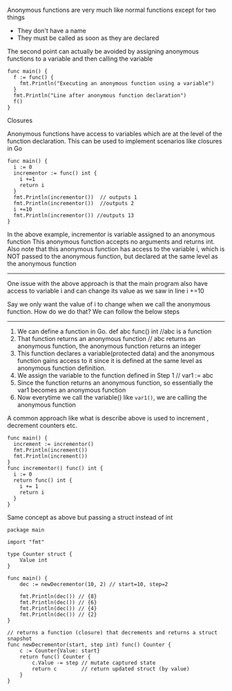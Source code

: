 Anonymous functions are very much like normal functions except for two things 

- They don't have a name
- They must be called as soon as they are declared

The second point can actually be avoided by assigning anonymous functions 
to a variable and then calling the variable 

```
func main() {
  f := func() {
    fmt.Println("Executing an anonymous function using a variable")
  }
  fmt.Println("Line after anonymous function declaration")
  f()
}
```

Closures

Anonymous functions have access to variables which are at the level of the function declaration. 
This can be used to implement scenarios like closures in Go

```
func main() {
  i := 0
  incrementor := func() int {
    i +=1
    return i
  }
  fmt.Println(incrementor())  // outputs 1 
  fmt.Println(incrementor())  //outputs 2
  i +=10
  fmt.Println(incrementor()) //outputs 13
}
```

In the above example, incrementor is variable assigned to an anonymous function
This anonymous function accepts no arguments and returns int.
Also note that this anonymous function has access to the variable i, which is NOT passed to the 
anonymous function, but declared at the same level as the anonymous function 

---------
One issue with the above approach is that the main program also have access to variable i 
and can change its value as we saw in line i +=10

Say we only want the value of i to change when we call the anonymous function. 
How do we do that?
We can follow the below steps

------------

1. We can define a function in Go. def abc func() int //abc is a function 
2. That function returns an anonymous function // abc returns an anonymous function, the anonymous function returns an integer
3. This function declares a variable(protected data) and the anonymous function gains access to it since it is defined at the same level as anonymous function definition. 
3. We assign the variable to the function defined in Step 1 // var1 := abc
4. Since the function returns an anonymous function, so essentially the var1 becomes an anonymous function
5. Now everytime we call the variable() like `var1()`, we are calling the anonymous function

A common approach like what is describe above is used to increment , decrement counters etc. 

```
func main() {
  increment := incrementor()
  fmt.Println(increment())
  fmt.Println(increment())
}
func incrementor() func() int {
  i := 0
  return func() int {
    i += 1
    return i
  }
}
```

Same concept as above but passing a struct instead of int 

```
package main

import "fmt"

type Counter struct {
	Value int
}

func main() {
	dec := newDecrementor(10, 2) // start=10, step=2

	fmt.Println(dec()) // {8}
	fmt.Println(dec()) // {6}
	fmt.Println(dec()) // {4}
	fmt.Println(dec()) // {2}
}

// returns a function (closure) that decrements and returns a struct snapshot
func newDecrementor(start, step int) func() Counter {
	c := Counter{Value: start}
	return func() Counter {
		c.Value -= step // mutate captured state
		return c        // return updated struct (by value)
	}
}
```